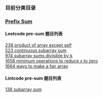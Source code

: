### 目前分类目录

### [Prefix Sum](https://github.com/zjkang/ds_algorithm/tree/main/python/pre_sum)

#### Leetcode pre-sum 题目列表

[238 product of array except self](https://github.com/zjkang/ds_algorithm/blob/main/python/pre_sum/leetcode_0238_product_of_array_except_self.py)\
[523 continuous subarray sum](https://github.com/zjkang/ds_algorithm/blob/main/python/pre_sum/leetcode_0523_continuous_subarray_sum_medium.py)\
[974 subarray sums divisible by k](https://github.com/zjkang/ds_algorithm/blob/main/python/pre_sum/leetcode_0974_subarray_sums_divisible_by_k.py)\
[1658 minimum operations to reduce x to zero](https://github.com/zjkang/ds_algorithm/blob/main/python/pre_sum/leetcode_1658_minimum_operations_to_reduce_x_to_zero.py)\
[1664 ways to make a fair array](https://github.com/zjkang/ds_algorithm/blob/main/python/pre_sum/leetcode_1664_ways_to_make_a_fair_array.py)

#### Lintcode pre-sum 题目列表

[138 subarray sum](https://github.com/zjkang/ds_algorithm/blob/main/python/pre_sum/lintcode_0138_subarray_sum.py)
